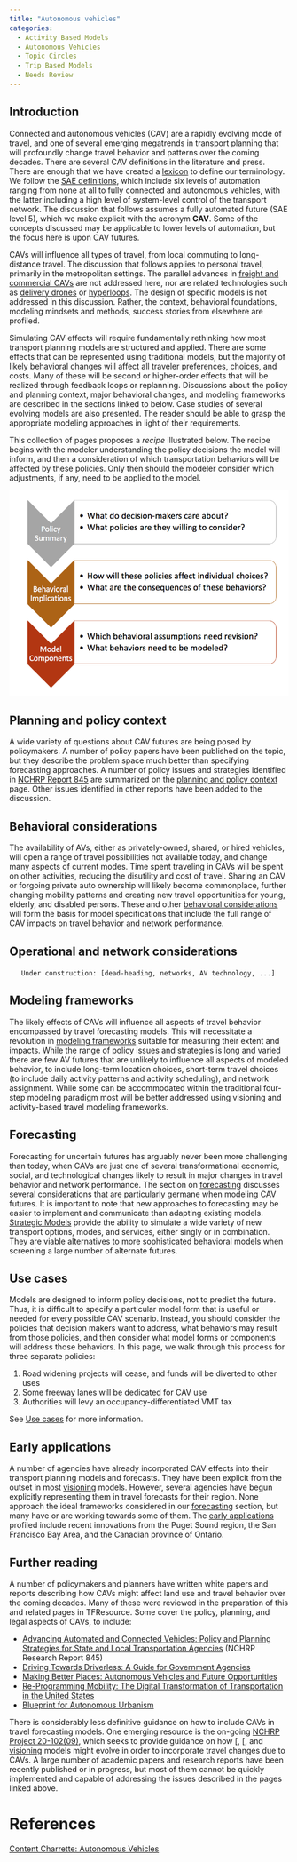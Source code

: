 ```yaml
---
title: "Autonomous vehicles"
categories:
  - Activity Based Models
  - Autonomous Vehicles
  - Topic Circles
  - Trip Based Models
  - Needs Review
---
```


Introduction
------------

Connected and autonomous vehicles (CAV) are a rapidly evolving mode of travel, and one of several emerging megatrends in transport planning that will profoundly change travel behavior and patterns over the coming decades. There are several CAV definitions in the literature and press. There are enough that we have created a [lexicon](Autonomous_vehicles_Lexicon) to define our terminology. We follow the [SAE definitions](https://www.sae.org/misc/pdfs/automated_driving.pdf), which include six levels of automation ranging from none at all to fully connected and autonomous vehicles, with the latter including a high level of system-level control of the transport network. The discussion that follows assumes a fully automated future (SAE level 5), which we make explicit with the acronym <b>CAV</b>. Some of the concepts discussed may be applicable to lower levels of automation, but the focus here is upon CAV futures.

CAVs will influence all types of travel, from local commuting to long-distance travel. The discussion that follows applies to personal travel, primarily in the metropolitan settings. The parallel advances in [freight and commercial CAVs](https://link.springer.com/content/pdf/10.1007/978-3-662-48847-8_18.pdf) are not addressed here, nor are related technologies such as [delivery drones](https://en.wikipedia.org/wiki/Delivery_drone) or [hyperloops](https://www.technologyreview.com/s/601417/the-unbelievable-reality-of-the-impossible-hyperloop/). The design of specific models is not addressed in this discussion. Rather, the context, behavioral foundations, modeling mindsets and methods, success stories from elsewhere are profiled.

Simulating CAV effects will require fundamentally rethinking how most transport planning models are structured and applied. There are some effects that can be represented using traditional models, but the majority of likely behavioral changes will affect all traveler preferences, choices, and costs. Many of these will be second or higher-order effects that will be realized through feedback loops or replanning. Discussions about the policy and planning context, major behavioral changes, and modeling frameworks are described in the sections linked to below. Case studies of several evolving models are also presented. The reader should be able to grasp the appropriate modeling approaches in light of their requirements.

This collection of pages proposes a *recipe* illustrated below. The recipe begins with the modeler understanding the policy decisions the model will inform, and then a consideration of which transportation behaviors will be affected by these policies. Only then should the modeler consider which adjustments, if any, need to be applied to the model.

![Recipe to consider the impact of CAVs.](Av_modeling_recipe.png "Recipe to consider the impact of CAVs.")

Planning and policy context
---------------------------

A wide variety of questions about CAV futures are being posed by policymakers. A number of policy papers have been published on the topic, but they describe the problem space much better than specifying forecasting approaches. A number of policy issues and strategies identified in [NCHRP Report 845](http://www.trb.org/Main/Blurbs/176418.aspx) are summarized on the [planning and policy context](Autonomous_vehicles_planning_and_policy_context) page. Other issues identified in other reports have been added to the discussion.

Behavioral considerations
-------------------------

The availability of AVs, either as privately-owned, shared, or hired vehicles, will open a range of travel possibilities not available today, and change many aspects of current modes. Time spent traveling in CAVs will be spent on other activities, reducing the disutility and cost of travel. Sharing an CAV or forgoing private auto ownership will likely become commonplace, further changing mobility patterns and creating new travel opportunities for young, elderly, and disabled persons. These and other [behavioral considerations](Autonomous_vehicles_Behavioral_considerations) will form the basis for model specifications that include the full range of CAV impacts on travel behavior and network performance.

Operational and network considerations
--------------------------------------

`   Under construction: [dead-heading, networks, AV technology, ...]`

Modeling frameworks
-------------------

The likely effects of CAVs will influence all aspects of travel behavior encompassed by travel forecasting models. This will necessitate a revolution in [modeling frameworks](Autonomous_vehicles_Modeling_frameworks) suitable for measuring their extent and impacts. While the range of policy issues and strategies is long and varied there are few AV futures that are unlikely to influence all aspects of modeled behavior, to include long-term location choices, short-term travel choices (to include daily activity patterns and activity scheduling), and network assignment. While some can be accommodated within the traditional four-step modeling paradigm most will be better addressed using visioning and activity-based travel modeling frameworks.

Forecasting
-----------

Forecasting for uncertain futures has arguably never been more challenging than today, when CAVs are just one of several transformational economic, social, and technological changes likely to result in major changes in travel behavior and network performance. The section on [forecasting](Autonomous_vehicles_Forecasting) discusses several considerations that are particularly germane when modeling CAV futures. It is important to note that new approaches to forecasting may be easier to implement and communicate than adapting existing models. [Strategic Models](Strategic_Models) provide the ability to simulate a wide variety of new transport options, modes, and services, either singly or in combination. They are viable alternatives to more sophisticated behavioral models when screening a large number of alternate futures.

Use cases
---------

Models are designed to inform policy decisions, not to predict the future. Thus, it is difficult to specify a particular model form that is useful or needed for every possible CAV scenario. Instead, you should consider the policies that decision makers want to address, what behaviors may result from those policies, and then consider what model forms or components will address those behaviors. In this page, we walk through this process for three separate policies:

1.  Road widening projects will cease, and funds will be diverted to other uses
2.  Some freeway lanes will be dedicated for CAV use
3.  Authorities will levy an occupancy-differentiated VMT tax

See [Use cases](Autonomous_vehicles_use_cases) for more information.

Early applications
------------------

A number of agencies have already incorporated CAV effects into their transport planning models and forecasts. They have been explicit from the outset in most [visioning](Strategic_Models) models. However, several agencies have begun explicitly representing them in travel forecasts for their region. None approach the ideal frameworks considered in our [forecasting](Autonomous_vehicles_Forecasting) section, but many have or are working towards some of them. The [early applications](Autonomous_vehicles_Early_applications) profiled include recent innovations from the Puget Sound region, the San Francisco Bay Area, and the Canadian province of Ontario.

Further reading
---------------

A number of policymakers and planners have written white papers and reports describing how CAVs might affect land use and travel behavior over the coming decades. Many of these were reviewed in the preparation of this and related pages in TFResource. Some cover the policy, planning, and legal aspects of CAVs, to include:

-   [Advancing Automated and Connected Vehicles: Policy and Planning Strategies for State and Local Transportation Agencies](http://www.trb.org/Main/Blurbs/176418.aspx) (NCHRP Research Report 845)
-   [Driving Towards Driverless: A Guide for Government Agencies](http://www.wsp-pb.com/Globaln/USA/Transportation%20and%20Infrastructure/driving-towards-driverless-WBP-Fellow-monograph-lauren-isaac-feb-24-2016.pdf)
-   [Making Better Places: Autonomous Vehicles and Future Opportunities](http://www.wsp-pb.com/Globaln/UK/WSPPB-Farrells-AV-whitepaper.pdf)
-   [Re-Programming Mobility: The Digital Transformation of Transportation in the United States](http://reprogrammingmobility.org/scenarios/)
-   [Blueprint for Autonomous Urbanism](https://nacto.org/publication/bau/blueprint-for-autonomous-urbanism/)

There is considerably less definitive guidance on how to include CAVs in travel forecasting models. One emerging resource is the on-going [NCHRP Project 20-102(09)](http://apps.trb.org/cmsfeed/TRBNetProjectDisplay.asp?ProjectID=4008), which seeks to provide guidance on how \[, \[, and [visioning](Strategic_Models) models might evolve in order to incorporate travel changes due to CAVs. A large number of academic papers and research reports have been recently published or in progress, but most of them cannot be quickly implemented and capable of addressing the issues described in the pages linked above.

References
==========

[Content Charrette: Autonomous Vehicles](Content_Charrette_Autonomous_Vehicles)

